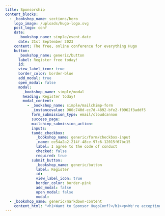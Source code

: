 ```yaml
---
title: Sponsorship
content_blocks:
  - _bookshop_name: sections/hero
    logo_image: /uploads/hugo-logo.svg
    post_logo: conf
    date:
      _bookshop_name: simple/event-date
      date: 21st September 2023
    content: The free, online conference for everything Hugo
    button:
      _bookshop_name: generic/button
      label: Register free today!
      id:
      view_label_icon: true
      border_color: border-blue
      add_modal: true
      open_modal: false
      modal:
        _bookshop_name: simple/modal
        heading: Register today!
        modal_content:
          - _bookshop_name: simple/mailchimp-form
            _instancevalue: 900c740d-ec7d-4892-bfe2-f0962f3addf5
            form_submission_type: email/cloudcannon
            success_page:
            mailchimp_submission_action:
            inputs:
            tandc_checkbox:
              _bookshop_name: generic/form/checkbox-input
              _name: ee54a2a2-214f-48ce-97c6-12015f67bc15
              label: I agree to the code of conduct
              checked: false
              required: true
            submit_button:
              _bookshop_name: generic/button
              label: Register
              id:
              view_label_icon: true
              border_color: border-pink
              add_modal: false
              open_modal: false
              modal:
  - _bookshop_name: generic/markdown-content
    content_html: "<h1>Want to Sponsor HugoConf?</h1><p>We're accepting sponsors for HugoConf 2023. If you're interested in sponsorship opportunities, <strong><a href=\"mailto:hello@hugoconf.io?subject=HugoConf%20Sponsorship\">get in touch!</a></strong><br />​​​​​</p><h3>Sponsorship Package:</h3><ul><li>Company logo placement on the hugoconf.io website</li><li>Acknowledgement from our host at the beginning of the conference</li><li>Company logo placement within HugoConf email newsletter</li><li>HugoConf social channel acknowledgment<br />​​</li></ul><p>\_</p><p>\_</p><p>\_</p><h3>\_</h3>"
---
```

